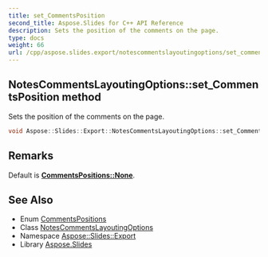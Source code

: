 ```yaml
---
title: set_CommentsPosition
second_title: Aspose.Slides for C++ API Reference
description: Sets the position of the comments on the page.
type: docs
weight: 66
url: /cpp/aspose.slides.export/notescommentslayoutingoptions/set_commentsposition/
---
```

## NotesCommentsLayoutingOptions::set_CommentsPosition method


Sets the position of the comments on the page.

```cpp
void Aspose::Slides::Export::NotesCommentsLayoutingOptions::set_CommentsPosition(CommentsPositions value) override
```

## Remarks


Default is **[CommentsPositions::None](../../commentspositions/)**. 
## See Also

* Enum [CommentsPositions](../../commentspositions/)
* Class [NotesCommentsLayoutingOptions](../)
* Namespace [Aspose::Slides::Export](../../)
* Library [Aspose.Slides](../../../)
